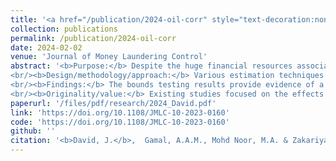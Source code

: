 ```yaml
---
title: '<a href="/publication/2024-oil-corr" style="text-decoration:none;">Oil rent, corruption and economic growth relationship in Nigeria: evidence from various estimation techniques</a>'
collection: publications
permalink: /publication/2024-oil-corr
date: 2024-02-02
venue: 'Journal of Money Laundering Control'
abstract: '<b>Purpose:</b> Despite the huge financial resources associated with oil, Nigeria has consistently recorded poor growth performance. Therefore, this study aims to examine how corruption and oil rent influence Nigeria’s economic performance during the 1996–2021 period.
<br/><b>Design/methodology/approach:</b> Various estimation techniques were used. These include the bootstrap autoregressive distributed lag (ARDL) bounds-testing, dynamic ordinary least squares (DOLS), the fully modified OLS (FMOLS) and the canonical cointegration regression (CCR) estimators and the Toda–Yamamoto causality.
<br/><b>Findings:</b> The bounds testing results provide evidence of a cointegrating relationship between the variables. In addition, the results of the ARDL, DOLS, CCR and FMOLS estimators demonstrate that oil rent and corruption have a significant positive impact on growth. Further, the results indicate that human capital and financial development enhance economic growth, whereas domestic investment and unemployment rates slow down long-term growth. Additionally, the causality test results illustrate the presence of a one-way causality from oil rent to economic growth and a bi-directional causal relationship between corruption and economic growth.
<br/><b>Originality/value:</b> Existing studies focused on the effects of either oil rent or corruption on growth in Nigeria. Little attention has been paid to the exploration of how the rent from oil and the pervasiveness of corruption contribute to the performance of the Nigerian economy. Based on the outcome of this study, strategies and policies geared towards reducing oil dependence and the pervasiveness of corruption, enhancing human capital and financial development and reducing unemployment are recommended.'
paperurl: '/files/pdf/research/2024_David.pdf'
link: 'https://doi.org/10.1108/JMLC-10-2023-0160'
code: 'https://doi.org/10.1108/JMLC-10-2023-0160'
github: ''
citation: '<b>David, J.</b>,  Gamal, A.A.M., Mohd Noor, M.A. & Zakariya, Z. (2024). &quot;Oil rent, corruption and economic growth relationship in Nigeria: evidence from various estimation techniques&quot;. <i>Journal of Money Laundering Control</i>, Vol. ahead-of-print No. ahead-of-print. doi:https://doi.org/10.1108/JMLC-10-2023-0160'
---
```

